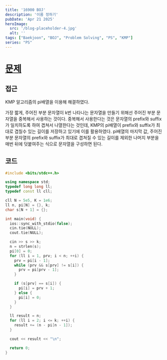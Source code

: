 ```yaml
---
title: '16900 BOJ'
description: '이름 정하기'
pubDate: 'Apr 21 2025'
heroImage:
  src: '/blog-placeholder-4.jpg'
  alt: ''
tags: ["Baekjoon", "BOJ", "Problem Solving", "PS", "KMP"]
series: "PS"
---
```


# [문제](https://www.acmicpc.net/problem/16900)

## 접근

KMP 알고리즘의 pi배열을 이용해 해결하였다.

가장 짧게, 주어진 부분 문자열이 k번 나타나는 문자열을 만들기 위해선
주어진 부분 문자열을 중복해서 사용하는 것이다.
중복해서 사용한다는 것은 문자열의 prefix와 suffix가 일치하도록 하여 겹쳐서 나열한다는 것인데,
KMP의 pi배열이 prefix와 suffix가 최대로 겹칠수 있는 길이를 저장하고 있기에 이를 활용하였다.
pi배열의 마지막 값, 주어진 부분 문자열의 prefix와 suffix가 최대로 겹쳐질 수 있는 길이를 제외한 나머지 부분을
매번 뒤에 덧붙여주는 식으로 문자열을 구성하면 된다.

## 코드

```c++
#include <bits/stdc++.h>

using namespace std;
typedef long long ll;
typedef const ll cll;

cll N = 5e5, K = 1e6;
ll n, pi[N] = {}, k;
char s[N + 1] = {};

int main(void) {
  ios::sync_with_stdio(false);
  cin.tie(NULL);
  cout.tie(NULL);

  cin >> s >> k;
  n = strlen(s);
  pi[0] = 0;
  for (ll i = 1, prv; i < n; ++i) {
    prv = pi[i - 1];
    while (prv && s[prv] != s[i]) {
      prv = pi[prv - 1];
    }

    if (s[prv] == s[i]) {
      pi[i] = prv + 1;
    } else {
      pi[i] = 0;
    }
  }

  ll result = n;
  for (ll i = 2; i <= k; ++i) {
    result += (n - pi[n - 1]);
  }

  cout << result << "\n";

  return 0;
}
```